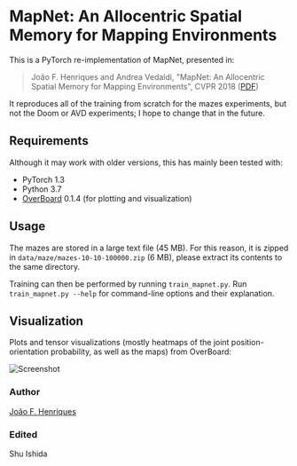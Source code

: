 # MapNet: An Allocentric Spatial Memory for Mapping Environments

This is a PyTorch re-implementation of MapNet, presented in:

> João F. Henriques and Andrea Vedaldi, "MapNet: An Allocentric Spatial Memory for Mapping Environments", CVPR 2018 ([PDF](https://robots.ox.ac.uk/~joao/publications/henriques_cvpr2018.pdf))

It reproduces all of the training from scratch for the mazes experiments, but not the Doom or AVD experiments; I hope to change that in the future.


## Requirements

Although it may work with older versions, this has mainly been tested with:

- PyTorch 1.3
- Python 3.7
- [OverBoard](https://pypi.org/project/overboard/) 0.1.4 (for plotting and visualization)


## Usage

The mazes are stored in a large text file (45 MB). For this reason, it is zipped in `data/maze/mazes-10-10-100000.zip` (6 MB), please extract its contents to the same directory.

Training can then be performed by running `train_mapnet.py`. Run `train_mapnet.py --help` for command-line options and their explanation.


## Visualization

Plots and tensor visualizations (mostly heatmaps of the joint position-orientation probability, as well as the maps) from OverBoard:

![Screenshot](https://github.com/jotaf98/mapnet/raw/master/data/screenshot.png)


### Author
[João F. Henriques](http://www.robots.ox.ac.uk/~joao/)
### Edited
Shu Ishida
